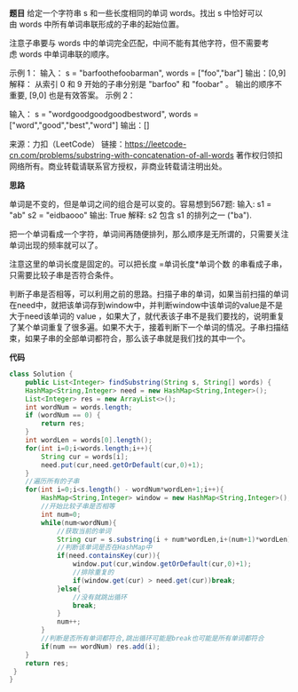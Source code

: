 

**题目**
给定一个字符串 s 和一些长度相同的单词 words。找出 s 中恰好可以由 words 中所有单词串联形成的子串的起始位置。

注意子串要与 words 中的单词完全匹配，中间不能有其他字符，但不需要考虑 words 中单词串联的顺序。

示例 1：
输入：
  s = "barfoothefoobarman",
  words = ["foo","bar"]
输出：[0,9]
解释：
从索引 0 和 9 开始的子串分别是 "barfoo" 和 "foobar" 。
输出的顺序不重要, [9,0] 也是有效答案。
示例 2：

输入：
  s = "wordgoodgoodgoodbestword",
  words = ["word","good","best","word"]
输出：[]

来源：力扣（LeetCode）
链接：https://leetcode-cn.com/problems/substring-with-concatenation-of-all-words
著作权归领扣网络所有。商业转载请联系官方授权，非商业转载请注明出处。

**思路**

单词是不变的，但是单词之间的组合是可以变的。容易想到567题:
输入: s1 = "ab" s2 = "eidbaooo"
输出: True
解释: s2 包含 s1 的排列之一 ("ba").

把一个单词看成一个字符，单词间再随便排列，那么顺序是无所谓的，只需要关注单词出现的频率就可以了。

注意这里的单词长度是固定的。可以把长度 =单词长度*单词个数 的串看成子串，只需要比较子串是否符合条件。

判断子串是否相等，可以利用之前的思路。扫描子串的单词，如果当前扫描的单词在need中，就把该单词存到window中，并判断window中该单词的value是不是大于need该单词的 value ，如果大了，就代表该子串不是我们要找的，说明重复了某个单词重复了很多遍。如果不大于，接着判断下一个单词的情况。子串扫描结束，如果子串的全部单词都符合，那么该子串就是我们找的其中一个。

**代码**

```java
class Solution {
    public List<Integer> findSubstring(String s, String[] words) { 
    HashMap<String,Integer> need = new HashMap<String,Integer>();
    List<Integer> res = new ArrayList<>();   
    int wordNum = words.length;
    if (wordNum == 0) {
        return res;
    }
    int wordLen = words[0].length();
    for(int i=0;i<words.length;i++){
        String cur = words[i];
        need.put(cur,need.getOrDefault(cur,0)+1);
    }
    //遍历所有的子串
    for(int i=0;i<s.length() - wordNum*wordLen+1;i++){
        HashMap<String,Integer> window = new HashMap<String,Integer>();
        //开始比较子串是否相等
        int num=0; 
        while(num<wordNum){
            //获取当前的单词
            String cur = s.substring(i + num*wordLen,i+(num+1)*wordLen);
            //判断该单词是否在HashMap中
            if(need.containsKey(cur)){
                window.put(cur,window.getOrDefault(cur,0)+1);
                //排除重复的
                if(window.get(cur) > need.get(cur))break;
            }else{
                //没有就跳出循环
                break;
            }
            num++;
        }
        //判断是否所有单词都符合,跳出循环可能是break也可能是所有单词都符合
        if(num == wordNum) res.add(i);
    }
    return res;
 }
}
```
